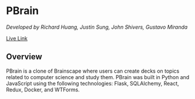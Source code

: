 # PBrain
*Developed by Richard Huang, Justin Sung, John Shivers, Gustavo Miranda*

[Live Link](https://pbrain-app.herokuapp.com/)

## Overview
PBrain is a clone of Brainscape where users can create decks on topics related to computer science and study them. PBrain was built in Python and JavaScript using the following technologies: Flask, SQLAlchemy, React, Redux, Docker, and WTForms.
